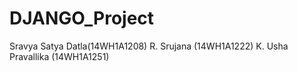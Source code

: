 # DJANGO_Project

Sravya Satya Datla(14WH1A1208)
R. Srujana (14WH1A1222)
K. Usha Pravallika (14WH1A1251)

